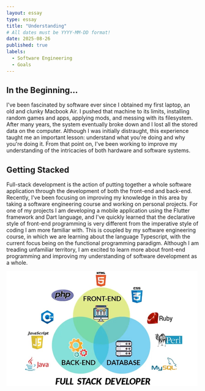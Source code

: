```yaml
---
layout: essay
type: essay
title: "Understanding"
# All dates must be YYYY-MM-DD format!
date: 2025-08-26
published: true
labels:
  - Software Engineering
  - Goals
---
```


## In the Beginning...

I've been fascinated by software ever since I obtained my first laptop, an old and clunky Macbook Air. I pushed that machine to its limits, installing random games and apps, applying mods, and messing with its filesystem. After many years, the system eventually broke down and I lost all the stored data on the computer. Although I was initially distraught, this experience taught me an important lesson: understand what you're doing and why you're doing it. From that point on, I've been working to improve my understanding of the intricacies of both hardware and software systems.

## Getting Stacked

Full-stack development is the action of putting together a whole software application through the development of both the front-end and back-end. Recently, I've been focusing on improving my knowledge in this area by taking a software engineering course and working on personal projects. For one of my projects I am developing a mobile application using the Flutter framework and Dart language, and I've quickly learned that the declarative style of front-end programming is very different from the imperative style of coding I am more familiar with. This is coupled by my software engineering course, in which we are learning about the language Typescript, with the current focus being on the functional programming paradigm. Although I am treading unfamiliar territory, I am excited to learn more about front-end programming and improving my understanding of software development as a whole.

<div class="text-center">
  <img height="300" src="../img/understanding/full-stack.jpeg" class="rounded float-end ps-4" >
</div>
